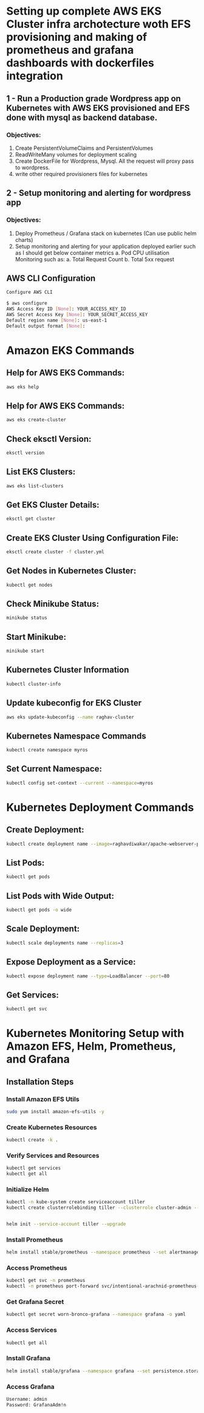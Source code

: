 # Setting up complete AWS EKS Cluster infra archotecture woth EFS provisioning and making of prometheus and grafana dashboards with dockerfiles integration

## 1 - Run a Production grade Wordpress app on Kubernetes with AWS EKS provisioned and EFS done with mysql as backend database.
### Objectives:
1. Create PersistentVolumeClaims and PersistentVolumes
2. ReadWriteMany volumes for deployment scaling
3. Create DockerFile for Wordpress, Mysql. All the request will proxy pass to wordpress.
4. write other required provisioners files for kubernetes


## 2 - Setup monitoring and alerting for wordpress app
### Objectives:
1. Deploy Prometheus / Grafana stack on kubernetes (Can use public helm charts)
2. Setup monitoring and alerting for your application deployed earlier such as I should get below container metrics 
    a. Pod CPU utilisation
    Monitoring such as:
    a. Total Request Count
    b. Total 5xx request 


## AWS CLI Configuration
```bash 
Configure AWS CLI

$ aws configure
AWS Access Key ID [None]: YOUR_ACCESS_KEY_ID
AWS Secret Access Key [None]: YOUR_SECRET_ACCESS_KEY
Default region name [None]: us-east-1
Default output format [None]:
```

# Amazon EKS Commands

## Help for AWS EKS Commands:
```bash 
aws eks help
```
## Help for AWS EKS Commands:
```bash 
aws eks create-cluster
```
## Check eksctl Version:
```bash 
eksctl version
```
## List EKS Clusters:
```bash 
aws eks list-clusters
```
## Get EKS Cluster Details:
```bash 
eksctl get cluster
```
## Create EKS Cluster Using Configuration File:
```bash 
eksctl create cluster -f cluster.yml
```

## Get Nodes in Kubernetes Cluster:
```bash 
kubectl get nodes
```
## Check Minikube Status:
```bash 
minikube status
```
## Start Minikube:
```bash 
minikube start
```
## Kubernetes Cluster Information
```bash 
kubectl cluster-info
```
## Update kubeconfig for EKS Cluster
```bash 
aws eks update-kubeconfig --name raghav-cluster
```

## Kubernetes Namespace Commands
```bash 
kubectl create namespace myros
```

## Set Current Namespace:
```bash 
kubectl config set-context --current --namespace=myros 
```


# Kubernetes Deployment Commands
## Create Deployment:
```bash 
kubectl create deployment name --image=raghavdiwakar/apache-webserver-php
```
## List Pods:
```bash 
kubectl get pods
```
## List Pods with Wide Output:
```bash 
kubectl get pods -o wide
```
## Scale Deployment:
```bash 
kubectl scale deployments name --replicas=3 
```
## Expose Deployment as a Service:
```bash 
kubectl expose deployment name --type=LoadBalancer --port=80 
```
## Get Services:
```bash 
kubectl get svc 
```



# Kubernetes Monitoring Setup with Amazon EFS, Helm, Prometheus, and Grafana


## Installation Steps

###  Install Amazon EFS Utils
```bash
sudo yum install amazon-efs-utils -y
```


###  Create Kubernetes Resources
```bash
kubectl create -k .
```

###  Verify Services and Resources
```bash
kubectl get services
kubectl get all
```

###  Initialize Helm  
```bash
kubectl -n kube-system create serviceaccount tiller
kubectl create clusterrolebinding tiller --clusterrole cluster-admin --serviceaccount=kube-system:tiller


helm init --service-account tiller --upgrade
```
###  Install Prometheus
```bash
helm install stable/prometheus --namespace prometheus --set alertmanager.persistentVolume.storageClass="gp2" --set server.persistentVolume.storageClass="gp2"
```


###  Access Prometheus
```bash
kubectl get svc -n prometheus
kubectl -n prometheus port-forward svc/intentional-arachnid-prometheus-server 8888:80
```
### Get Grafana Secret
```bash
kubectl get secret worn-bronco-grafana --namespace grafana -o yaml
```

###  Access Services
```bash
kubectl get all
```
###  Install Grafana

```bash
helm install stable/grafana --namespace grafana --set persistence.storageClassName="gp2" --set adminPassword='GrafanaAdm!n' --set datasources."datasources\.yaml".apiVersion=1 --set datasources."datasources\.yaml".datasources[0].name=Prometheus --set datasources."datasources\.yaml".datasources[0].type=prometheus --set datasources."datasources\.yaml".datasources[0].url=http://prometheus-server.prometheus.svc.cluster.local --set datasources."datasources\.yaml".datasources[0].access=proxy --set datasources."datasources\.yaml".datasources[0].isDefault=true --set service.type=LoadBalancer
```

###  Access Grafana


```bash
Username: admin
Password: GrafanaAdm!n
```